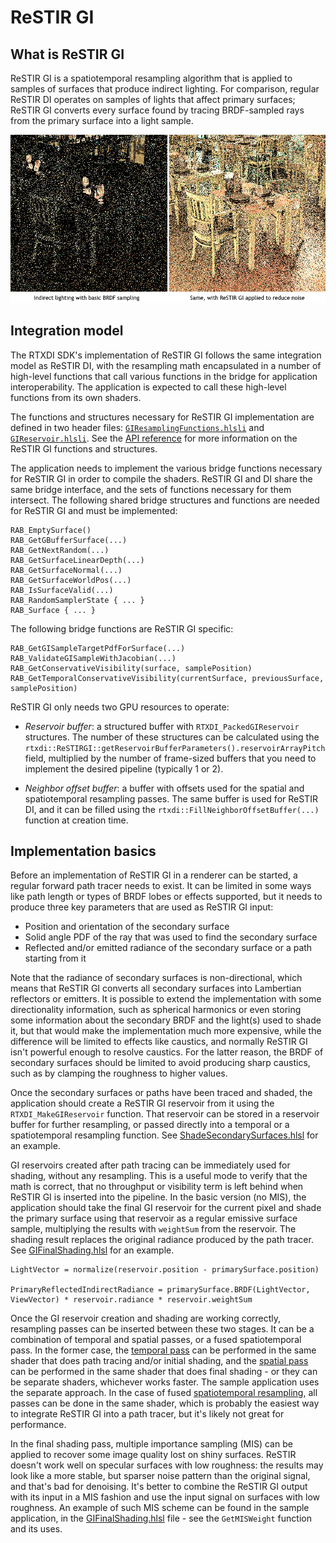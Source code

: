 # ReSTIR GI

## What is ReSTIR GI

ReSTIR GI is a spatiotemporal resampling algorithm that is applied to samples of surfaces that produce indirect lighting. For comparison, regular ReSTIR DI operates on samples of lights that affect primary surfaces; ReSTIR GI converts every surface found by tracing BRDF-sampled rays from the primary surface into a light sample.

![ReSTIR GI](images/ReSTIRGI.png)

## Integration model

The RTXDI SDK's implementation of ReSTIR GI follows the same integration model as ReSTIR DI, with the resampling math encapsulated in a number of high-level functions that call various functions in the bridge for application interoperability. The application is expected to call these high-level functions from its own shaders.

The functions and structures necessary for ReSTIR GI implementation are defined in two header files: [`GIResamplingFunctions.hlsli`](../rtxdi-sdk/include/RTXDI/GIResamplingFunctions.hlsli) and [`GIReservoir.hlsli`](../rtxdi-sdk/include/RTXDI/GIReservoir.hlsli). See the [API reference](ShaderAPI-RestirGI.md) for more information on the ReSTIR GI functions and structures.

The application needs to implement the various bridge functions necessary for ReSTIR GI in order to compile the shaders. ReSTIR GI and DI share the same bridge interface, and the sets of functions necessary for them intersect. The following shared bridge structures and functions are needed for ReSTIR GI and must be implemented:

	RAB_EmptySurface()
	RAB_GetGBufferSurface(...)
	RAB_GetNextRandom(...)
	RAB_GetSurfaceLinearDepth(...)
	RAB_GetSurfaceNormal(...)
	RAB_GetSurfaceWorldPos(...)
	RAB_IsSurfaceValid(...)
	RAB_RandomSamplerState { ... }
	RAB_Surface { ... }

The following bridge functions are ReSTIR GI specific:

	RAB_GetGISampleTargetPdfForSurface(...)
	RAB_ValidateGISampleWithJacobian(...)
	RAB_GetConservativeVisibility(surface, samplePosition)
	RAB_GetTemporalConservativeVisibility(currentSurface, previousSurface, samplePosition)

ReSTIR GI only needs two GPU resources to operate:

- *Reservoir buffer*: a structured buffer with `RTXDI_PackedGIReservoir` structures. The number of these structures can be calculated using the `rtxdi::ReSTIRGI::getReservoirBufferParameters().reservoirArrayPitch` field, multiplied by the number of frame-sized buffers that you need to implement the desired pipeline (typically 1 or 2).

- *Neighbor offset buffer*: a buffer with offsets used for the spatial and spatiotemporal resampling passes. The same buffer is used for ReSTIR DI, and it can be filled using the `rtxdi::FillNeighborOffsetBuffer(...)` function at creation time.

## Implementation basics

Before an implementation of ReSTIR GI in a renderer can be started, a regular forward path tracer needs to exist. It can be limited in some ways like path length or types of BRDF lobes or effects supported, but it needs to produce three key parameters that are used as ReSTIR GI input: 

- Position and orientation of the secondary surface
- Solid angle PDF of the ray that was used to find the secondary surface
- Reflected and/or emitted radiance of the secondary surface or a path starting from it

Note that the radiance of secondary surfaces is non-directional, which means that ReSTIR GI converts all secondary surfaces into Lambertian reflectors or emitters. It is possible to extend the implementation with some directionality information, such as spherical harmonics or even storing some information about the secondary BRDF and the light(s) used to shade it, but that would make the implementation much more expensive, while the difference will be limited to effects like caustics, and normally ReSTIR GI isn't powerful enough to resolve caustics. For the latter reason, the BRDF of secondary surfaces should be limited to avoid producing sharp caustics, such as by clamping the roughness to higher values.

Once the secondary surfaces or paths have been traced and shaded, the application should create a ReSTIR GI reservoir from it using the `RTXDI_MakeGIReservoir` function. That reservoir can be stored in a reservoir buffer for further resampling, or passed directly into a temporal or a spatiotemporal resampling function. See [ShadeSecondarySurfaces.hlsl](../shaders/LightingPasses/ShadeSecondarySurfaces.hlsl) for an example.

GI reservoirs created after path tracing can be immediately used for shading, without any resampling. This is a useful mode to verify that the math is correct, that no throughput or visibility term is left behind when ReSTIR GI is inserted into the pipeline. In the basic version (no MIS), the application should take the final GI reservoir for the current pixel and shade the primary surface using that reservoir as a regular emissive surface sample, multiplying the results with `weightSum` from the reservoir. The shading result replaces the original radiance produced by the path tracer. See [GIFinalShading.hlsl](../shaders/LightingPasses/GIFinalShading.hlsl) for an example.

	LightVector = normalize(reservoir.position - primarySurface.position)

	PrimaryReflectedIndirectRadiance = primarySurface.BRDF(LightVector, ViewVector) * reservoir.radiance * reservoir.weightSum

Once the GI reservoir creation and shading are working correctly, resampling passes can be inserted between these two stages. It can be a combination of temporal and spatial passes, or a fused spatiotemporal pass. In the former case, the [temporal pass](../shaders/LightingPasses/GITemporalResampling.hlsl) can be performed in the same shader that does path tracing and/or initial shading, and the [spatial pass](../shaders/LightingPasses/GISpatialResampling.hlsl) can be performed in the same shader that does final shading - or they can be separate shaders, whichever works faster. The sample application uses the separate approach. In the case of fused [spatiotemporal resampling](../shaders/LightingPasses/GIFusedResampling.hlsl), all passes can be done in the same shader, which is probably the easiest way to integrate ReSTIR GI into a path tracer, but it's likely not great for performance.

In the final shading pass, multiple importance sampling (MIS) can be applied to recover some image quality lost on shiny surfaces. ReSTIR doesn't work well on specular surfaces with low roughness: the results may look like a more stable, but sparser noise pattern than the original signal, and that's bad for denoising. It's better to combine the ReSTIR GI output with its input in a MIS fashion and use the input signal on surfaces with low roughness. An example of such MIS scheme can be found in the sample application, in the [GIFinalShading.hlsl](../shaders/LightingPasses/GIFinalShading.hlsl) file - see the `GetMISWeight` function and its uses.